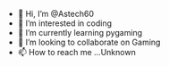 - 👋 Hi, I’m @Astech60
- 👀 I’m interested in coding
- 🌱 I’m currently learning pygaming
- 💞️ I’m looking to collaborate on Gaming
- 📫 How to reach me ...Unknown

<!---
Astech60/Astech60 is a ✨ special ✨ repository because its `README.md` (this file) appears on your GitHub profile.
You can click the Preview link to take a look at your changes.
--->
